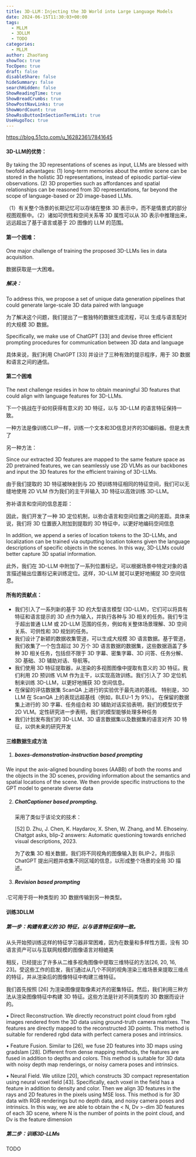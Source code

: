 ```yaml
---
title: 3D-LLM：Injecting the 3D World into Large Language Models
date: 2024-06-15T11:30:03+00:00
tags:
  - MLLM
  - 3DLLM
  - TODO
categories:
  - MLLM
author: ZhaoYang
showToc: true
TocOpen: true
draft: false
disableShare: false
hideSummary: false
searchHidden: false
ShowReadingTime: true
ShowBreadCrumbs: true
ShowPostNavLinks: true
ShowWordCount: true
ShowRssButtonInSectionTermList: true
UseHugoToc: true
---
```


https://blog.51cto.com/u_16282361/7841645

#### 3D-LLM的优势：

By taking the 3D representations of scenes as input, LLMs are blessed with twofold advantages: (1) long-term memories about the entire scene can be stored in the holistic 3D representations, instead of episodic partial-view observations. (2) 3D properties such as affordances and spatial relationships can be reasoned from 3D representations, far beyond the scope of language-based or 2D image-based LLMs.

（1）有关整个场景的长期记忆可以存储在整体 3D 表示中，而不是情景式的部分视图观察中。（2）诸如可供性和空间关系等 3D 属性可以从 3D 表示中推理出来，远远超出了基于语言或基于 2D 图像的 LLM 的范围。

#### 第一个困难：

One major challenge of training the proposed 3D-LLMs lies in data acquisition.

数据获取是一大困难。

##### 解决：

 To address this, we propose a set of unique data generation pipelines that could generate large-scale 3D data paired with language

为了解决这个问题，我们提出了一套独特的数据生成流程，可以
生成与语言配对的大规模 3D 数据。

 Specifically, we make use of ChatGPT [33] and devise three efficient prompting procedures for communication between 3D data and language

具体来说，我们利用 ChatGPT [33] 并设计了三种有效的提示程序，用于 3D 数据和语言之间的通信。

#### 第二个困难

The next challenge resides in how to obtain meaningful 3D features that could align with language features for 3D-LLMs. 

下一个挑战在于如何获得有意义的 3D 特征，以与 3D-LLM 的语言特征保持一致。

一种方法是像训练CLIP一样，训练一个文本和3D信息对齐的3D编码器。但是太贵了

另一种方法：

Since our extracted 3D features are mapped to the same feature space as 2D pretrained features, we can seamlessly use 2D VLMs as our backbones and input the 3D features for the efficient training of 3D-LLMs.

由于我们提取的 3D 特征被映射到与 2D 预训练特征相同的特征空间，我们可以无缝地使用 2D VLM 作为我们的主干并输入 3D 特征以高效训练 3D-LLM。



弥补语言和空间的信息差距：

因此，我们开发了一种 3D 定位机制，以弥合语言和空间位置之间的差距。具体来说，我们将 3D 位置嵌入附加到提取的 3D 特征中，以更好地编码空间信息

In addition, we append a series of location tokens to the 3D-LLMs, and localization can be trained via outputting location tokens given the language descriptions of specific objects in the scenes. In this way, 3D-LLMs could better capture 3D spatial information.

此外，我们在 3D-LLM 中附加了一系列位置标记，可以根据场景中特定对象的语言描述输出位置标记来训练定位。这样，3D-LLM 就可以更好地捕捉 3D 空间信息。



#### 所有的贡献点：

- 我们引入了一系列新的基于 3D 的大型语言模型 (3D-LLM)，它们可以将具有特征和语言提示的 3D 点作为输入，并执行各种与 3D 相关的任务。我们专注于超出普通 LLM 或 2D-LLM 范围的任务，例如有关整体场景理解、3D 空间关系、可供性和 3D 规划的任务。
- 我们设计了新颖的数据收集管道，可以生成大规模 3D 语言数据。基于管道，我们收集了一个包含超过 30 万个 3D 语言数据的数据集，这些数据涵盖了多种 3D 相关任务，包括但不限于 3D 字幕、密集字幕、3D 问答、任务分解、3D 基础、3D 辅助对话、导航等。
- 我们使用 3D 特征提取器，从渲染的多视图图像中提取有意义的 3D 特征。我们利用 2D 预训练 VLM 作为主干，以实现高效训练。我们引入了 3D 定位机制来训练 3D-LLM，以更好地捕获 3D 空间信息。
- 在保留的评估数据集 ScanQA 上进行的实验优于最先进的基线。
  特别是，3D LLM 在 ScanQA 上的表现远超基线（例如，BLEU-1 为 9%）。
  在保留的数据集上进行的 3D 字幕、任务组合和 3D 辅助对话实验表明，我们的模型优于 2D VLM。定性研究进一步表明，我们的模型能够处理多种任务
- 我们计划发布我们的 3D-LLM、3D 语言数据集以及数据集的语言对齐 3D 特征，以供未来的研究开发





#### 三维数据生成方法

1) ##### boxes-demonstration-instruction based prompting

We input the axis-aligned bounding boxes (AABB) of both the rooms and the objects in the 3D scenes, providing information about the semantics and spatial locations of the scene. We then provide specific instructions to the GPT model to generate diverse data

2) ##### ChatCaptioner based prompting.

   采用了类似于该论文的技术：

   [52] D. Zhu, J. Chen, K. Haydarov, X. Shen, W. Zhang, and M. Elhoseiny. Chatgpt asks, blip-2 answers: Automatic questioning towards enriched visual descriptions, 2023.

   为了收集 3D 相关数据，我们将不同视角的图像输入到 BLIP-2，并指示 ChatGPT 提出问题并收集不同区域的信息，以形成整个场景的全局 3D 描述。

3) ##### Revision based prompting

.它可用于将一种类型的 3D 数据传输到另一种类型。





#### 训练3DLLM

##### 第一步：构建有意义的 3D 特征，以与语言特征保持一致。

从头开始预训练这样的特征学习器非常困难，因为在数量和多样性方面，没有 3D 语言资产可以与互联网规模的图像语言对相媲美

相反，已经提出了许多从二维多视角图像中提取三维特征的方法[26, 20, 16, 23]。受这些工作的启发，我们通过从几个不同的视角渲染三维场景来提取三维点的特征，并从渲染后的图像特征中构建三维特征。

我们首先按照 [26] 为渲染图像提取像素对齐的密集特征。然后，我们利用三种方法从渲染图像特征中构建 3D 特征。这些方法是针对不同类型的 3D 数据而设计的。

• Direct Reconstruction. We directly reconstruct point cloud from rgbd images rendered from the 3D data using ground-truth camera matrixes. The features are directly mapped to the reconstructed 3D points. This method is suitable for rendered rgbd data with perfect camera poses and intrinsics.

 • Feature Fusion. Similar to [26], we fuse 2D features into 3D maps using gradslam [28]. Different from dense mapping methods, the features are fused in addition to depths and colors. This method is suitable for 3D data with noisy depth map renderings, or noisy camera poses and intrinsics.

 • Neural Field. We utilize [20], which constructs 3D compact representation using neural voxel field [43]. Specifically, each voxel in the field has a feature in addition to density and color. Then we align 3D features in the rays and 2D features in the pixels using MSE loss. This method is for 3D data with RGB renderings but no depth data, and noisy camera poses and intrinsics. In this way, we are able to obtain the < N, Dv >-dim 3D features of each 3D scene, where N is the number of points in the point cloud, and Dv is the feature dimension

##### 第二步：训练3D-LLMs

TODO